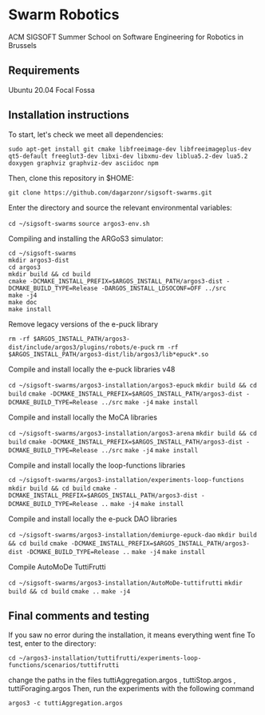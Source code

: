 # Swarm Robotics
ACM SIGSOFT Summer School on Software Engineering for Robotics in Brussels

## Requirements

Ubuntu 20.04 Focal Fossa

## Installation instructions

To start, let's check we meet all dependencies:

```
sudo apt-get install git cmake libfreeimage-dev libfreeimageplus-dev qt5-default freeglut3-dev libxi-dev libxmu-dev liblua5.2-dev lua5.2 doxygen graphviz graphviz-dev asciidoc npm
```

Then, clone this repository in $HOME:

`git clone https://github.com/dagarzonr/sigsoft-swarms.git`

Enter the directory and source the relevant environmental variables:

`cd ~/sigsoft-swarms`
`source argos3-env.sh`

Compiling and installing the ARGoS3 simulator:

```
cd ~/sigsoft-swarms
mkdir argos3-dist
cd argos3
mkdir build && cd build
cmake -DCMAKE_INSTALL_PREFIX=$ARGOS_INSTALL_PATH/argos3-dist -DCMAKE_BUILD_TYPE=Release -DARGOS_INSTALL_LDSOCONF=OFF ../src
make -j4
make doc
make install
```

Remove legacy versions of the e-puck library

`rm -rf $ARGOS_INSTALL_PATH/argos3-dist/include/argos3/plugins/robots/e-puck`
`rm -rf $ARGOS_INSTALL_PATH/argos3-dist/lib/argos3/lib*epuck*.so`

Compile and install locally the e-puck libraries v48

`cd ~/sigsoft-swarms/argos3-installation/argos3-epuck`
`mkdir build && cd build`
`cmake -DCMAKE_INSTALL_PREFIX=$ARGOS_INSTALL_PATH/argos3-dist -DCMAKE_BUILD_TYPE=Release ../src`
`make -j4`
`make install`

Compile and install locally the MoCA libraries

`cd ~/sigsoft-swarms/argos3-installation/argos3-arena`
`mkdir build && cd build`
`cmake -DCMAKE_INSTALL_PREFIX=$ARGOS_INSTALL_PATH/argos3-dist -DCMAKE_BUILD_TYPE=Release ../src`
`make -j4`
`make install`

Compile and install locally the loop-functions libraries

`cd ~/sigsoft-swarms/argos3-installation/experiments-loop-functions`
`mkdir build && cd build`
`cmake -DCMAKE_INSTALL_PREFIX=$ARGOS_INSTALL_PATH/argos3-dist -DCMAKE_BUILD_TYPE=Release ..`
`make -j4`
`make install`

Compile and install locally the e-puck DAO libraries

`cd ~/sigsoft-swarms/argos3-installation/demiurge-epuck-dao`
`mkdir build && cd build`
`cmake -DCMAKE_INSTALL_PREFIX=$ARGOS_INSTALL_PATH/argos3-dist -DCMAKE_BUILD_TYPE=Release ..`
`make -j4`
`make install`

Compile AutoMoDe TuttiFrutti

`cd ~/sigsoft-swarms/argos3-installation/AutoMoDe-tuttifrutti`
`mkdir build && cd build`
`cmake ..`
`make -j4`

## Final comments and testing

If you saw no error during the installation, it means everything went fine
To test, enter to the directory:

`cd ~/argos3-installation/tuttifrutti/experiments-loop-functions/scenarios/tuttifrutti`

change the paths in the files tuttiAggregation.argos , tuttiStop.argos , tuttiForaging.argos
Then, run the experiments with the following command

`argos3 -c tuttiAggregation.argos`




